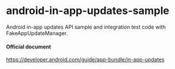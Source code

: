 # android-in-app-updates-sample
Android in-app updates API sample and integration test code with FakeAppUpdateManager.

#### Official document
https://developer.android.com/guide/app-bundle/in-app-updates
